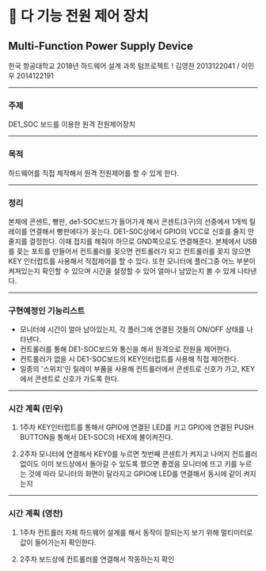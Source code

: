 # 🔌 다 기능 전원 제어 장치
##      Multi-Function Power Supply Device

한국 항공대학교 2018년 하드웨어 설계 과목 텀프로젝트 !
김영찬 2013122041 / 이민우 2014122191 

***
### 주제
DE1_SOC 보드를 이용한 원격 전원제어장치

***

### 목적
하드웨어를 직접 제작해서 원격 전원제어를 할 수 있게 한다.

***

### 정리
본체에 콘센트, 빵판, de1-SOC보드가 들어가게 해서 콘센트(3구)의 선중에서 1개씩 릴레이를 연결해서 빵판에다가 꽂는다. DE1-S0C상에서 GPIO의 VCC로 신호를 줄지 안줄지를 결정한다. 이때 접지를 해줘야 하므로 GND쪽으로도 연결해준다. 본체에서 USB를 꽂는 포트를 만들어서 컨트롤러를 꽂으면 컨트롤러가 되고 컨트롤러를 꽂지 않으면 KEY 인터럽트를 사용해서 직접제어를 할 수 있다. 또한 모니터에 플러그중 어느 부분이 켜져있는지 확인할 수 있으며 시간을 설정할 수 있어 얼마나 남았는지 볼 수 있게 나타낸다.
 
***

### 구현예정인 기능리스트

* 모니터에 시간이 얼마 남아있는지, 각 플러그에 연결된 것들의 ON/OFF 상태를 나타낸다.
* 컨트롤러를 통해 DE1-SOC보드와 통신을 해서 원격으로 전원을 제어한다.
* 컨트롤러가 없을 시 DE1-SOC보드의 KEY인터럽트를 사용해 직접 제어한다.
* 일종의 '스위치'인 릴레이 부품을 사용해 컨트롤러에서 콘센트로 신호가 가고, KEY에서 콘센트로 신호가 가도록 한다.

***

### 시간 계획 (민우)

1. 1주차
KEY인터럽트를 통해서 GPIO에 연결된 LED를 키고 GPIO에 연결된 PUSH BUTTON을 통해서 DE1-SOC의 HEX에 불이켜진다.

2. 2주차
모니터에 연결해서 KEY0를 누르면 첫번째 콘센트가 켜지고 나머지 컨트롤러없이도 이미 보드상에서 돌아갈 수 있도록 했으면 좋겠음 모니터에 뜨고 키를 누르는 것에 따라 모니터의 화면이 달라지고 GPIO에 LED를 연결해서 동시에 같이 켜지는지

***

### 시간 계획 (영찬)

1. 1주차
컨트롤러 자체 하드웨어 설계를 해서 동작이 잘되는지 보기 위해 멀티미터로 값이 들어가는지 확인한다.

2. 2주차
보드상에 컨트롤러를 연결해서 작동하는지 확인
